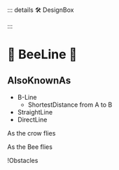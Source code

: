 ::: details 🛠 DesignBox



:::

# 🔺 <route>BeeLine</route> 🔺

## AlsoKnownAs

- B-Line
    - ShortestDistance from A to B
- StraightLine
- DirectLine

As the crow flies

As the Bee flies

!Obstacles